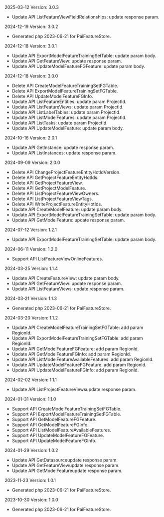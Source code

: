 2025-03-12 Version: 3.0.3
- Update API ListFeatureViewFieldRelationships: update response param.


2024-12-19 Version: 3.0.2
- Generated php 2023-06-21 for PaiFeatureStore.

2024-12-18 Version: 3.0.1
- Update API ExportModelFeatureTrainingSetTable: update param body.
- Update API GetFeatureView: update response param.
- Update API UpdateModelFeatureFGFeature: update param body.


2024-12-18 Version: 3.0.0
- Delete API CreateModelFeatureTrainingSetFGTable.
- Delete API ExportModelFeatureTrainingSetFGTable.
- Delete API UpdateModelFeatureFGInfo.
- Update API ListFeatureEntities: update param ProjectId.
- Update API ListFeatureViews: update param ProjectId.
- Update API ListLabelTables: update param ProjectId.
- Update API ListModelFeatures: update param ProjectId.
- Update API ListTasks: update param ProjectId.
- Update API UpdateModelFeature: update param body.


2024-10-16 Version: 2.0.1
- Update API GetInstance: update response param.
- Update API ListInstances: update response param.


2024-09-09 Version: 2.0.0
- Delete API ChangeProjectFeatureEntityHotIdVersion.
- Delete API GetProjectFeatureEntityHotIds.
- Delete API GetProjectFeatureView.
- Delete API GetProjectModelFeature.
- Delete API ListProjectFeatureViewOwners.
- Delete API ListProjectFeatureViewTags.
- Delete API WriteProjectFeatureEntityHotIds.
- Update API CreateModelFeature: update param body.
- Update API ExportModelFeatureTrainingSetTable: update param body.
- Update API GetModelFeature: update response param.


2024-07-12 Version: 1.2.1
- Update API ExportModelFeatureTrainingSetTable: update param body.


2024-06-11 Version: 1.2.0
- Support API ListFeatureViewOnlineFeatures.


2024-03-25 Version: 1.1.4
- Update API CreateFeatureView: update param body.
- Update API GetFeatureView: update response param.
- Update API ListFeatureViews: update response param.


2024-03-21 Version: 1.1.3
- Generated php 2023-06-21 for PaiFeatureStore.

2024-03-20 Version: 1.1.2
- Update API CreateModelFeatureTrainingSetFGTable: add param RegionId.
- Update API ExportModelFeatureTrainingSetFGTable: add param RegionId.
- Update API GetModelFeatureFGFeature: add param RegionId.
- Update API GetModelFeatureFGInfo: add param RegionId.
- Update API ListModelFeatureAvailableFeatures: add param RegionId.
- Update API UpdateModelFeatureFGFeature: add param RegionId.
- Update API UpdateModelFeatureFGInfo: add param RegionId.


2024-02-02 Version: 1.1.1
- Update API ListProjectFeatureViewsupdate response param.


2024-01-31 Version: 1.1.0
- Support API CreateModelFeatureTrainingSetFGTable.
- Support API ExportModelFeatureTrainingSetFGTable.
- Support API GetModelFeatureFGFeature.
- Support API GetModelFeatureFGInfo.
- Support API ListModelFeatureAvailableFeatures.
- Support API UpdateModelFeatureFGFeature.
- Support API UpdateModelFeatureFGInfo.


2024-01-29 Version: 1.0.2
- Update API GetDatasourceupdate response param.
- Update API GetFeatureViewupdate response param.
- Update API GetModelFeatureupdate response param.


2023-11-23 Version: 1.0.1
- Generated php 2023-06-21 for PaiFeatureStore.

2023-10-30 Version: 1.0.0
- Generated php 2023-06-21 for PaiFeatureStore.

